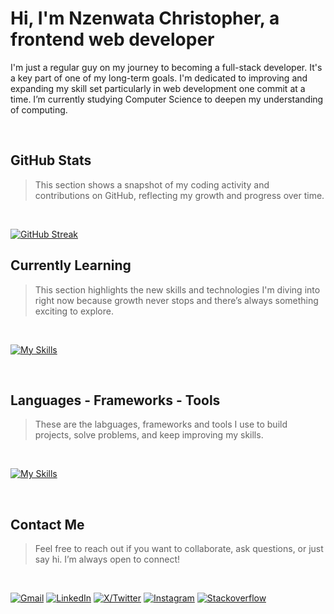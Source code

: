 <!--
<p align="center">
<img src="https://readme-typing-svg.herokuapp.com?font=Sora&weight=500&size=35&duration=4000&pause=1000&color=3FBFFF&center=true&vCenter=true&width=600&height=70&lines=Hi+There!+👋;I'm+Nzenwata+Christopher;A+Frontend+Web+Developer" />
</p>
--->



<h1>Hi, I'm Nzenwata Christopher, a frontend web developer</h1>

I'm just a regular guy on my journey to becoming a full-stack developer. It's a key part of one of my long-term goals. I'm dedicated to improving and expanding my skill set particularly in web development one commit at a time. I’m currently studying Computer Science to deepen my understanding of computing.

<br>

## GitHub Stats

> This section shows a snapshot of my coding activity and contributions on GitHub, reflecting my growth and progress over time.
<br>

[![GitHub Streak](https://github-readme-streak-stats-omega-swart.vercel.app?user=Chris-Error-404&theme=dark)](https://git.io/streak-stats)
<br>

## Currently Learning

> This section highlights the new skills and technologies I'm diving into right now because growth never stops and there’s always something exciting to explore.

<br>

[![My Skills](https://skillicons.dev/icons?i=react,tailwind,access)](https://skillicons.dev)

<br>

## Languages - Frameworks - Tools

> These are the labguages, frameworks and tools I use to build projects, solve problems, and keep improving my skills.

<br>

<div align="left">
  
  [![My Skills](https://skillicons.dev/icons?i=html,css,js,scss,tailwind,react,vite,python,git,github,vercel,vscode,vscodium,figma,obsidian,windows&perline=8)](https://skillicons.dev)
  
</div>

<br>

## Contact Me

> Feel free to reach out if you want to collaborate, ask questions, or just say hi. I’m always open to connect!

<br>

<p align="left">
  <a href="mailto:nzenwatachristopher186@gmail.com"><img src="https://skillicons.dev/icons?i=gmail" alt="Gmail"/></a>
  <a href="https://www.linkedin.com/in/christopher-nzenwata-b52807334/"><img src="https://skillicons.dev/icons?i=linkedin" alt="LinkedIn"/></a>
  <a href="https://x.com/Chris_Error_404"><img src="https://skillicons.dev/icons?i=twitter" alt="X/Twitter"/></a>
  <a href="https://www.instagram.com/typicaldeveloper"><img src="https://skillicons.dev/icons?i=instagram" alt="Instagram"/></a>
  <a href="[https://discord.gg/AJUzJ5dq](https://stackoverflow.com/users/28486191/)"><img src="https://skillicons.dev/icons?i=stackoverflow" alt="Stackoverflow"/></a>
</p>

<br>
<!--
## 3D Graphs Made By Hard Work
-->
<!--
> This graph shows my interactions on GitHub. Why is it here? Because it's a cool way to visualize my journey on the platform.
-->
<!--
<br>
-->
<!--
![3D Contribution Graph](./profile-3d-contrib/profile-night-rainbow.svg)
-->
<!--
<br>
-->



